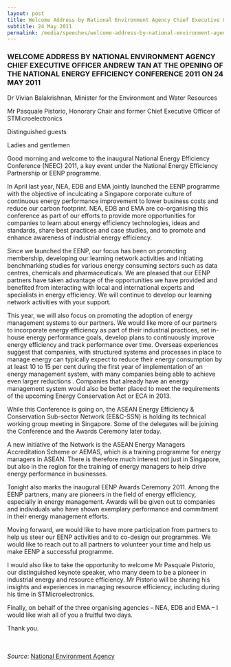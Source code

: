 ```yaml
---
layout: post
title: Welcome Address by National Environment Agency Chief Executive Officer Andrew Tan at the Opening of the National Energy Efficiency Conference 2011 
subtitle: 24 May 2011
permalink: /media/speeches/welcome-address-by-national-environment-agency-chief-executive-officer-andrew-tan-at-the-opening-of-the-national-energy-efficiency-conference-2011-on-24-may-2011
---
```


### WELCOME ADDRESS BY NATIONAL ENVIRONMENT AGENCY CHIEF EXECUTIVE OFFICER ANDREW TAN AT THE OPENING OF THE NATIONAL ENERGY EFFICIENCY CONFERENCE 2011 ON 24 MAY 2011

Dr Vivian Balakrishnan, Minister for the Environment and Water Resources

Mr Pasquale Pistorio, Honorary Chair and former Chief Executive Officer of STMicroelectronics

Distinguished guests

Ladies and gentlemen

Good morning and welcome to the inaugural National Energy Efficiency Conference (NEEC) 2011, a key event under the National Energy Efficiency Partnership or EENP programme.

In April last year, NEA, EDB and EMA jointly launched the EENP programme with the objective of inculcating a Singapore corporate culture of continuous energy performance improvement to lower business costs and reduce our carbon footprint. NEA, EDB and EMA are co-organising this conference as part of our efforts to provide more opportunities for companies to learn about energy efficiency technologies, ideas and standards, share best practices and case studies, and to promote and enhance awareness of industrial energy efficiency.

Since we launched the EENP, our focus has been on promoting membership, developing our learning network activities and initiating benchmarking studies for various energy consuming sectors such as data centres, chemicals and pharmaceuticals. We are pleased that our EENP partners have taken advantage of the opportunities we have provided and benefited from interacting with local and international experts and specialists in energy efficiency. We will continue to develop our learning network activities with your support.

This year, we will also focus on promoting the adoption of energy management systems to our partners. We would like more of our partners to incorporate energy efficiency as part of their industrial practices, set in-house energy performance goals, develop plans to continuously improve energy efficiency and track performance over time. Overseas experiences suggest that companies, with structured systems and processes in place to manage energy can typically expect to reduce their energy consumption by at least 10 to 15 per cent during the first year of implementation of an energy management system, with many companies being able to achieve even larger reductions . Companies that already have an energy management system would also be better placed to meet the requirements of the upcoming Energy Conservation Act or ECA in 2013.

While this Conference is going on, the ASEAN Energy Efficiency & Conservation Sub-sector Network (EE&C-SSN) is holding its technical working group meeting in Singapore. Some of the delegates will be joining the Conference and the Awards Ceremony later today.

A new initiative of the Network is the ASEAN Energy Managers Accreditation Scheme or AEMAS, which is a training programme for energy managers in ASEAN. There is therefore much interest not just in Singapore, but also in the region for the training of energy managers to help drive energy performance in businesses.

Tonight also marks the inaugural EENP Awards Ceremony 2011. Among the EENP partners, many are pioneers in the field of energy efficiency, especially in energy management. Awards will be given out to companies and individuals who have shown exemplary performance and commitment in their energy management efforts.

Moving forward, we would like to have more participation from partners to help us steer our EENP activities and to co-design our programmes. We would like to reach out to all partners to volunteer your time and help us make EENP a successful programme.

I would also like to take the opportunity to welcome Mr Pasquale Pistorio, our distinguished keynote speaker, who many deem to be a pioneer in industrial energy and resource efficiency. Mr Pistorio will be sharing his insights and experiences in managing resource efficiency, including during his time in STMicroelectronics.

Finally, on behalf of the three organising agencies – NEA, EDB and EMA – I would like wish all of you a fruitful two days.

Thank you.
<br><br><br>

*Source*: [<a href="https://www.nea.gov.sg/" target="_blank">National Environment Agency</a>](https://www.nea.gov.sg/)
